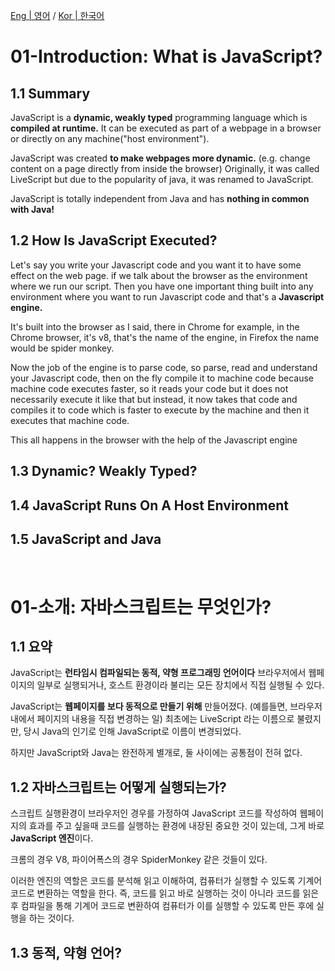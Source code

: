 [Eng | 영어](#01-introduction-what-is-javascript)
/
[Kor | 한국어](#01-소개-자바스크립트는-무엇인가)

# 01-Introduction: What is JavaScript?

## 1.1 Summary

JavaScript is a **dynamic, weakly typed** programming language which is **compiled at runtime.**
It can be executed as part of a webpage in a browser or directly on any machine("host environment").

JavaScript was created **to make webpages more dynamic.**
(e.g. change content on a page directly from inside the browser)
Originally, it was called LiveScript but due to the popularity of java, it was renamed to JavaScript.

JavaScript is totally independent from Java and has **nothing in common with Java!**

## 1.2 How Is JavaScript Executed?

Let's say you write your Javascript code and you want it to have some effect on the web page.
if we talk about the browser as the environment where we run our script.
Then you have one important thing built into any environment where you want to run Javascript code and
that's a **Javascript engine.**

It's built into the browser as I said,
there in Chrome for example, in the Chrome browser, it's v8, that's the name of the engine, in Firefox the name would be spider monkey.

Now the job of the engine is to parse code, so parse, read and understand your Javascript code,
then on the fly compile it to machine code because machine code executes faster,
so it reads your code but it does not necessarily execute it like that but instead,
it now takes that code and compiles it to code which is faster to execute by the machine
and then it executes that machine code.

This all happens in the browser with the help of the Javascript engine

## 1.3 Dynamic? Weakly Typed?

## 1.4 JavaScript Runs On A Host Environment

## 1.5 JavaScript and Java

<br>

# 01-소개: 자바스크립트는 무엇인가?

## 1.1 요약

JavaScript는 **런타임시 컴파일되는 동적, 약형 프로그래밍 언어이다**
브라우저에서 웹페이지의 일부로 실행되거나, 호스트 환경이라 불리는 모든 장치에서 직접 실행될 수 있다.

JavaScript는 **웹페이지를 보다 동적으로 만들기 위해** 만들어졌다.
(예를들면, 브라우저 내에서 페이지의 내용을 직접 변경하는 일)
최초에는 LiveScript 라는 이름으로 불렸지만, 당시 Java의 인기로 인해 JavaScript로 이름이 변경되었다.

하지만 JavaScript와 Java는 완전하게 별개로, 둘 사이에는 공통점이 전혀 없다.

## 1.2 자바스크립트는 어떻게 실행되는가?

스크립트 실행환경이 브라우저인 경우를 가정하여
JavaScript 코드를 작성하여 웹페이지의 효과를 주고 싶을때
코드를 실행하는 환경에 내장된 중요한 것이 있는데,
그게 바로 **JavaScript 엔진**이다.

크롬의 경우 V8, 파이어폭스의 경우 SpiderMonkey 같은 것들이 있다.

이러한 엔진의 역할은 코드를 분석해 읽고 이해하여,
컴퓨터가 실행할 수 있도록 기계어 코드로 변환하는 역할을 한다.
즉, 코드를 읽고 바로 실행하는 것이 아니라
코드를 읽은 후 컴파일을 통해 기계어 코드로 변환하여
컴퓨터가 이를 실행할 수 있도록 만든 후에 실행을 하는 것이다.

## 1.3 동적, 약형 언어?
